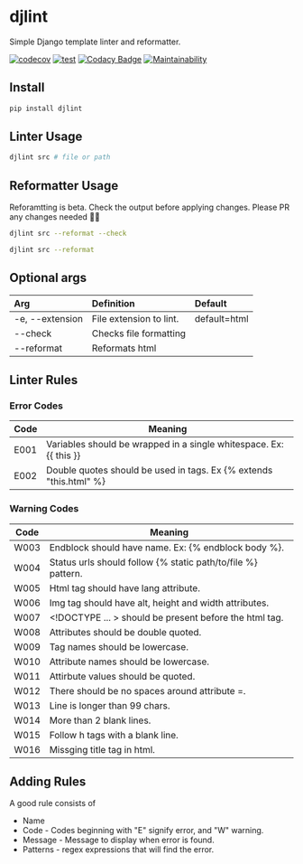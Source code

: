 # djlint

Simple Django template linter and reformatter.

[![codecov](https://codecov.io/gh/Riverside-Healthcare/djlint/branch/master/graph/badge.svg?token=eNTG721BAA)](https://codecov.io/gh/Riverside-Healthcare/djlint)
[![test](https://github.com/Riverside-Healthcare/djlint/actions/workflows/test.yml/badge.svg)](https://github.com/Riverside-Healthcare/djlint/actions/workflows/test.yml)
[![Codacy Badge](https://app.codacy.com/project/badge/Grade/dba6338b0e7a4de896b45b382574f369)](https://www.codacy.com/gh/Riverside-Healthcare/djlint/dashboard?utm_source=github.com&amp;utm_medium=referral&amp;utm_content=Riverside-Healthcare/djlint&amp;utm_campaign=Badge_Grade)
[![Maintainability](https://api.codeclimate.com/v1/badges/5febe4111a36c7e0d2ed/maintainability)](https://codeclimate.com/github/Riverside-Healthcare/djlint/maintainability)

## Install

```sh
pip install djlint
```
## Linter Usage

```sh
djlint src # file or path
```

## Reformatter Usage

Reforamtting is beta. Check the output before applying changes. Please PR any changes needed 👍🏽

```sh
djlint src --reformat --check

djlint src --reformat
```

## Optional args

| Arg | Definition | Default |
|:----|:-----------|:--------|
-e, --extension | File extension to lint. | default=html
--check | Checks file formatting |
--reformat | Reformats html |

## Linter Rules

### Error Codes

| Code | Meaning                                                            |
|------|--------------------------------------------------------------------|
| E001 | Variables should be wrapped in a single whitespace. Ex: {{ this }} |
| E002 | Double quotes should be used in tags. Ex {% extends "this.html" %} |

### Warning Codes

| Code | Meaning                                                      |
|------|--------------------------------------------------------------|
| W003 | Endblock should have name. Ex: {% endblock body %}.          |
| W004 | Status urls should follow {% static path/to/file %} pattern. |
| W005 | Html tag should have lang attribute. |
| W006 | Img tag should have alt, height and width attributes. |
| W007 | \<!DOCTYPE ... > should be present before the html tag. |
| W008 | Attributes should be double quoted. |
| W009 | Tag names should be lowercase. |
| W010 | Attribute names should be lowercase. |
| W011 | Attirbute values should be quoted. |
| W012 | There should be no spaces around attribute =. |
| W013 | Line is longer than 99 chars. |
| W014 | More than 2 blank lines. |
| W015 | Follow h tags with a blank line. |
| W016 | Missging title tag in html. |

## Adding Rules

A good rule consists of

  - Name
  - Code - Codes beginning with "E" signify error, and "W" warning.
  - Message - Message to display when error is found.
  - Patterns - regex expressions that will find the error.
